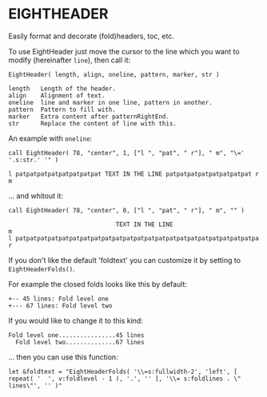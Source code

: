EIGHTHEADER
===========
Easily format and decorate (fold)headers, toc, etc.

To use EightHeader just move the cursor to the line which you want to modify (hereinafter `line`), then call it:
```
EightHeader( length, align, oneline, pattern, marker, str )

length   Length of the header.
align    Alignment of text.
oneline  line and marker in one line, pattern in another.
pattern  Pattern to fill with.
marker   Extra content after patternRightEnd.
str      Replace the content of line with this.
```

An example with `oneline`:
```
call EightHeader( 78, "center", 1, ["l ", "pat", " r"], " m", "\=' '.s:str.' '" )

l patpatpatpatpatpatpatpat TEXT IN THE LINE patpatpatpatpatpatpatpat r m
```
... and whitout it:
```
call EightHeader( 78, "center", 0, ["l ", "pat", " r"], " m", "" )

                              TEXT IN THE LINE                         m
l patpatpatpatpatpatpatpatpatpatpatpatpatpatpatpatpatpatpatpatpatpatpa r
```

If you don't like the default 'foldtext' you can customize it by setting to
`EightHeaderFolds()`.

For example the closed folds looks like this by default:
```
+-- 45 lines: Fold level one
+--- 67 lines: Fold level two
```
If you would like to change it to this kind:
```
Fold level one................45 lines
  Fold level two..............67 lines
```
... then you can use this function:
```
let &foldtext = "EightHeaderFolds( '\\=s:fullwidth-2', 'left', [ repeat( '  ', v:foldlevel - 1 ), '.', '' ], '\\= s:foldlines . \" lines\"', '' )"
```
